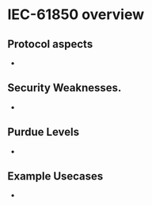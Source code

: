 # IEC-61850 overview

## Protocol aspects
- 

## Security Weaknesses.
- 

## Purdue Levels
- 

## Example Usecases
- 
